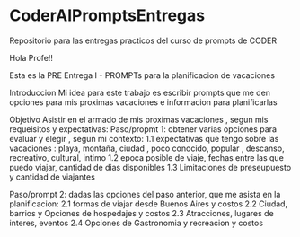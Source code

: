 # CoderAIPromptsEntregas
Repositorio para las entregas practicos del curso de prompts de CODER

Hola Profe!!

Esta es la PRE Entrega I - PROMPTs para la planificacion de vacaciones

Introduccion 
Mi idea para este trabajo es escribir prompts que me den opciones para mis proximas vacaciones e informacion para planificarlas

Objetivo
Asistir en el armado de mis proximas vacaciones , segun mis requeisitos y expectativas:
Paso/propmt 1: obtener varias opciones para evaluar y elegir , segun mi contexto:
    1.1 expectativas que tengo sobre las vacaciones : playa, montaña, ciudad , poco conocido, popular , descanso, recreativo, cultural, intimo
    1.2 epoca posible de viaje, fechas entre las que puedo viajar, cantidad de dias disponibles
    1.3 Limitaciones de preseupuesto y cantidad de viajantes


Paso/prompt 2: dadas las opciones del paso anterior, que me asista en la planificacion:
    2.1 formas de viajar desde Buenos Aires y costos
    2.2 Ciudad, barrios y Opciones de hospedajes y costos
    2.3 Atracciones, lugares de interes, eventos
    2.4 Opciones de Gastronomia y recreacion y costos

    
    
